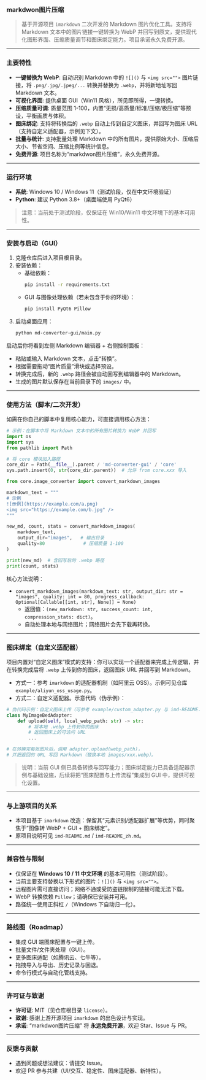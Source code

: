 ### markdwon图片压缩

> 基于开源项目 `imarkdown` 二次开发的 Markdown 图片优化工具。支持将 Markdown 文本中的图片链接一键转换为 WebP 并回写到原文，提供现代化图形界面、压缩质量调节和图床绑定能力。项目承诺永久免费开源。

---

### 主要特性
- **一键替换为 WebP**: 自动识别 Markdown 中的 `![]()` 与 `<img src="">` 图片链接，将 `.png/.jpg/.jpeg/...` 转换并替换为 `.webp`，并将新地址写回 Markdown 文本。
- **可视化界面**: 提供桌面 GUI（Win11 风格），所见即所得，一键转换。
- **压缩质量可调**: 质量范围 1-100，内置“无损/高质量/标准/压缩/极压缩”等预设，平衡画质与体积。
- **图床绑定**: 支持将转换后的 `.webp` 自动上传到自定义图床，并回写为图床 URL（支持自定义适配器，示例见下文）。
- **批量与统计**: 支持批量处理 Markdown 中的所有图片，提供原始大小、压缩后大小、节省空间、压缩比例等统计信息。
- **免费开源**: 项目名称为“markdwon图片压缩”，永久免费开源。

---

### 运行环境
- **系统**: Windows 10 / Windows 11（测试阶段，仅在中文环境验证）
- **Python**: 建议 Python 3.8+（桌面端使用 PyQt6）

> 注意：当前处于测试阶段，仅保证在 Win10/Win11 中文环境下的基本可用性。

---

### 安装与启动（GUI）
1. 克隆仓库后进入项目根目录。
2. 安装依赖：
   - 基础依赖：
     ```bash
     pip install -r requirements.txt
     ```
   - GUI 与图像处理依赖（若未包含于你的环境）：
     ```bash
     pip install PyQt6 Pillow
     ```
3. 启动桌面应用：
   ```bash
   python md-converter-gui/main.py
   ```

启动后你将看到左侧 Markdown 编辑器 + 右侧控制面板：
- 粘贴或输入 Markdown 文本，点击“转换”。
- 根据需要拖动“图片质量”滑块或选择预设。
- 转换完成后，新的 `.webp` 路径会被自动回写到编辑器中的 Markdown。
- 生成的图片默认保存在当前目录下的 `images/` 中。

---

### 使用方法（脚本/二次开发）
如需在你自己的脚本中复用核心能力，可直接调用核心方法：

```python
# 示例：在脚本中将 Markdown 文本中的所有图片转换为 WebP 并回写
import os
import sys
from pathlib import Path

# 将 core 模块加入路径
core_dir = Path(__file__).parent / 'md-converter-gui' / 'core'
sys.path.insert(0, str(core_dir.parent))  # 允许 from core.xxx 导入

from core.image_converter import convert_markdown_images

markdown_text = """
# 示例
![示例](https://example.com/a.png)
<img src="https://example.com/b.jpg" />
"""

new_md, count, stats = convert_markdown_images(
    markdown_text,
    output_dir="images",   # 输出目录
    quality=80              # 压缩质量 1-100
)

print(new_md)  # 含回写后的 .webp 路径
print(count, stats)
```

核心方法说明：
- `convert_markdown_images(markdown_text: str, output_dir: str = "images", quality: int = 80, progress_callback: Optional[Callable[[int, str], None]] = None)`
  - 返回值：`(new_markdown: str, success_count: int, compression_stats: dict)`。
  - 自动处理本地与网络图片；网络图片会先下载再转换。

---

### 图床绑定（自定义适配器）
项目内置对“自定义图床”模式的支持：你可以实现一个适配器来完成上传逻辑，并在转换完成后将 `.webp` 上传到你的图床，返回图床 URL 并回写到 Markdown。

- 方式一：参考 `imarkdown` 的适配器机制（如阿里云 OSS）。示例可见仓库 `example/aliyun_oss_usage.py`。
- 方式二：自定义适配器。示意代码（伪示例）：

```python
# 伪代码示例：自定义图床上传（可参考 example/custom_adapter.py 与 imd-README.md 中的示例）
class MyImageBedAdapter:
    def upload(self, local_webp_path: str) -> str:
        # 将本地 .webp 上传到你的图床
        # 返回图床上的可访问 URL
        ...

# 在转换完每张图片后，调用 adapter.upload(webp_path)，
# 并把返回的 URL 写回 Markdown（替换本地 images/xxx.webp）。
```

> 说明：当前 GUI 侧已具备转换与回写能力；图床绑定能力已具备适配器示例与基础设施，后续将把“图床配置与上传流程”集成到 GUI 中，提供可视化设置。

---

### 与上游项目的关系
- 本项目基于 `imarkdown` 改造：保留其“元素识别/适配器扩展”等优势，同时聚焦于“图像转 WebP + GUI + 图床绑定”。
- 原项目说明可见 `imd-README.md` / `imd-README_zh.md`。

---

### 兼容性与限制
- 仅保证在 **Windows 10 / 11 中文环境** 的基本可用性（测试阶段）。
- 当前主要支持替换以下形式的图片：`![]()` 与 `<img src="">`。
- 远程图片需可直接访问；网络不通或受防盗链限制的链接可能无法下载。
- WebP 转换依赖 `Pillow`；请确保已安装并可用。
- 路径统一使用正斜杠 `/`（Windows 下自动归一化）。

---

### 路线图（Roadmap）
- 集成 GUI 端图床配置与一键上传。
- 批量文件/文件夹处理（GUI）。
- 更多图床适配（如腾讯云、七牛等）。
- 拖拽导入与导出、历史记录与回退。
- 命令行模式与自动化管线支持。

---

### 许可证与致谢
- **许可证**: MIT（见仓库根目录 `license`）。
- **致谢**: 感谢上游开源项目 `imarkdown` 的出色设计与实现。
- **承诺**: “markdwon图片压缩” 将 **永远免费开源**，欢迎 Star、Issue 与 PR。

---

### 反馈与贡献
- 遇到问题或想法建议：请提交 Issue。
- 欢迎 PR 参与共建（UI/交互、稳定性、图床适配器、新特性）。
